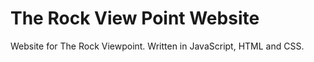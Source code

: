 # The Rock View Point Website
Website for The Rock Viewpoint. Written in JavaScript, HTML and CSS. 
